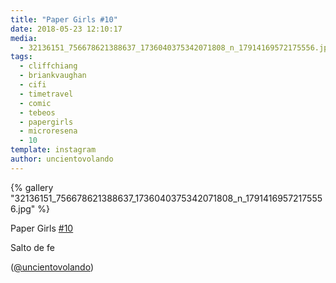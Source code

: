 ```yaml
---
title: "Paper Girls #10"
date: 2018-05-23 12:10:17
media: 
  - 32136151_756678621388637_1736040375342071808_n_17914169572175556.jpg
tags: 
  - cliffchiang
  - briankvaughan
  - cifi
  - timetravel
  - comic
  - tebeos
  - papergirls
  - microresena
  - 10
template: instagram
author: uncientovolando
---
```


{% gallery "32136151_756678621388637_1736040375342071808_n_17914169572175556.jpg" %}

Paper Girls [#10](/etiquetas/10)

Salto de fe

([@uncientovolando](https://instagram.com/uncientovolando))
